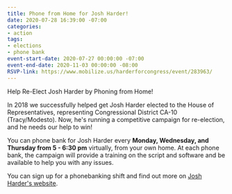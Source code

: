 ```yaml
---
title: Phone from Home for Josh Harder!
date: 2020-07-28 16:39:00 -07:00
categories:
- action
tags:
- elections
- phone bank
event-start-date: 2020-07-27 00:00:00 -07:00
event-end-date: 2020-11-03 00:00:00 -08:00
RSVP-link: https://www.mobilize.us/harderforcongress/event/283963/
---
```


Help Re-Elect Josh Harder by Phoning from Home!

In 2018 we successfully helped get Josh Harder elected to the House of Representatives, representing Congressional District CA-10 (Tracy/Modesto). Now, he's running a competitive campaign for re-election, and he needs our help to win!

You can phone bank for Josh Harder every **Monday, Wednesday, and Thursday from 5 - 6:30 pm** virtually, from your own home. At each phone bank, the campaign will provide a training on the script and software and be available to help you with any issues.

You can sign up for a phonebanking shift and find out more on [Josh Harder's website](https://www.mobilize.us/harderforcongress/event/283963/).